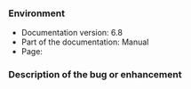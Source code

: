 <!-- Please provide as much as possible of the following information: -->

### Environment

- Documentation version: 6.8 <!-- e.g. 6.8 -->
- Part of the documentation: Manual <!-- Manual, Reports, BPM, etc. -->
- Page: <!-- if any -->

### Description of the bug or enhancement

